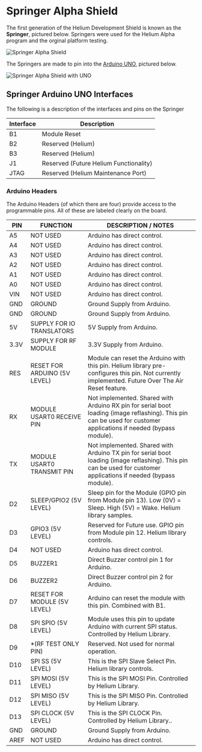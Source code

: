 # Springer Alpha Shield


The first generation of the Helium Development Shield is known as the **Springer**, pictured below. Springers were used for the Helium Alpha program and the orginal platform testing. 

![Springer Alpha Shield](https://www.helium.co/docs/img/springer1.jpg)


The Springers are made to pin into the [Arduino UNO](http://arduino.cc/en/Main/arduinoBoardUno), pictured below.

![Springer Alpha Shield with UNO](https://www.helium.co/docs/img/springer-with-uno.jpg)


## Springer Arduino UNO Interfaces

The following is a description of the interfaces and pins on the Springer



|Interface | Description | 
|----| ------- | 
|B1 |	Module Reset |
|B2 | Reserved (Helium) |
|B3 |	Reserved (Helium)|
|J1	| Reserved (Future Helium Functionality)|
|JTAG | Reserved (Helium Maintenance Port)|

### Arduino Headers

The Arduino Headers (of which there are four) provide access to the programmable pins. All of these are labeled clearly on the board. 


|PIN | FUNCTION  | DESCRIPTION / NOTES|
|----|-----------|-----------------------|     
|A5  | NOT USED  | Arduino has direct control.|
|A4	 | NOT USED	 | Arduino has direct control.| 
|A3	 | NOT USED	 | Arduino has direct control.|
|A2	 | NOT USED	 | Arduino has direct control.|
|A1	 | NOT USED	 | Arduino has direct control.|
|A0	 | NOT USED	 | Arduino has direct control.|
|VIN | NOT USED	 | Arduino has direct control.|
|GND | GROUND		 | Ground Supply from Arduino.|
|GND | GROUND		 | Ground Supply from Arduino.|
|5V	 | SUPPLY FOR IO TRANSLATORS | 5V Supply from Arduino.|
|3.3V	| SUPPLY FOR RF MODULE |			3.3V Supply from Arduino.|
|RES	| RESET FOR ARDUINO (5V LEVEL) |		Module can reset the Arduino with this pin.  Helium library pre-configures this pin.  Not currently implemented.  Future Over The Air Reset feature. |
|RX		|	MODULE USART0 RECEIVE PIN			|	Not implemented.  Shared with Arduino RX pin for serial boot loading (image reflashing).  This pin can be used for customer applications if needed (bypass module). |
|TX		|	MODULE USART0 TRANSMIT PIN		|		Not implemented.  Shared with Arduino TX pin for serial boot loading (image reflashing).  This pin can be used for customer applications if needed (bypass module). |
|D2		|	SLEEP/GPIO2 (5V LEVEL)			|		Sleep pin for the Module (GPIO pin from Module pin 13). Low (0V) = Sleep.  High (5V) = Wake.  Helium library samples. |
|D3		|	GPIO3 (5V LEVEL)			|				Reserved for Future use.  GPIO pin from Module pin 12.  Helium library controls. |
|D4		|	NOT USED						|		Arduino has direct control. | 
|D5		|	BUZZER1						|		Direct Buzzer control pin 1 for Arduino. |
|D6		|	BUZZER2						|		Direct Buzzer control pin 2 for Arduino. |
|D7		|	RESET FOR MODULE (5V LEVEL)		|		Arduino can reset the module with this pin.  Combined with B1. |
|D8		|	SPI SPIO (5V LEVEL)			|	Module uses this pin to update Arduino with current SPI status.  Controlled by Helium Library.|
|D9		|	*(RF TEST ONLY PIN)			|	Reserved. Not used for normal operation. |
|D10	|		SPI SS (5V LEVEL)			|	This is the SPI Slave Select Pin.  Helium library controls. |
|D11	|		SPI MOSI (5V LEVEL)		|	This is the SPI MOSI Pin. Controlled by Helium Library. |
|D12	|		SPI MISO (5V LEVEL)		|	This is the SPI MISO Pin. Controlled by Helium Library. |
|D13	|		SPI CLOCK (5V LEVEL)	|	This is the SPI CLOCK Pin.  Controlled by Helium Library..|
|GND	|		GROUND								|	Ground Supply from Arduino. |
|AREF	|	NOT USED						|		Arduino has direct control.|
